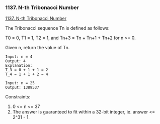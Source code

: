 ### 1137. N-th Tribonacci Number
[1137. N-th Tribonacci Number](https://leetcode.com/problems/n-th-tribonacci-number/)

The Tribonacci sequence Tn is defined as follows: 

T0 = 0, T1 = 1, T2 = 1, and Tn+3 = Tn + Tn+1 + Tn+2 for n >= 0.

Given n, return the value of Tn.

```
Input: n = 4
Output: 4
Explanation:
T_3 = 0 + 1 + 1 = 2
T_4 = 1 + 1 + 2 = 4
```

```
Input: n = 25
Output: 1389537
```

Constraints:

1. 0 <= n <= 37
2. The answer is guaranteed to fit within a 32-bit integer, ie. answer <= 2^31 - 1.